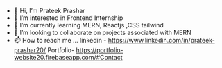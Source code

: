 - 👋 Hi, I’m Prateek Prashar
- 👀 I’m interested in Frontend Internship
- 🌱 I’m currently learning MERN, Reactjs ,CSS tailwind
- 💞️ I’m looking to collaborate on projects associated with MERN
- 📫 How to reach me ...
      linkedin - https://www.linkedin.com/in/prateek-prashar20/
      Portfolio- https://portfolio-website20.firebaseapp.com/#Contact

<!---
prateekprashar1998/prateekprashar1998 is a ✨ special ✨ repository because its `README.md` (this file) appears on your GitHub profile.
You can click the Preview link to take a look at your changes.
--->
